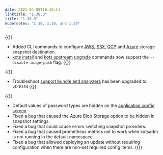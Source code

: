 ```yaml
---
date: 2021-04-09T16:30:14
linktitle: "1.38.0"
title: "1.38.0"
kubernetes: "1.18, 1.19, and 1.20"
---
```

{{<features>}}
* Added CLI commands to configure [AWS](/kots-cli/velero/configure-aws-s3/), [S3X](/kots-cli/velero/configure-other-s3/), [GCP](/kots-cli/velero/configure-gcp/) and [Azure](/kots-cli/velero/configure-azure/) storage snapshot destination.
* [kots install](/kots-cli/install/) and [kots upstream upgrade](/kots-cli/upstream/) commands now support the `--disable-image-push` flag.
{{</features>}}

{{<changes>}}
* Troubleshoot [support bundle and analyzers](/kotsadm/troubleshooting/support-bundle/) has been upgraded to v0.10.16
{{</changes>}}

{{<fixes>}}
* Default values of password types are hidden on the [application config screen](/kotsadm/installing/online-install/#config-screen). 
* Fixed a bug that caused the Azure Blob Storage option to be hidden in snapshot settings.
* Fixed a bug that could cause errors switching snapshot providers.
* Fixed a bug that caused prometheus metrics not to work when kotsadm is not running in the default namespace.
* Fixed a bug that allowed deploying an update without requiring configuration when there are non-set required config items.
{{</fixes>}}
